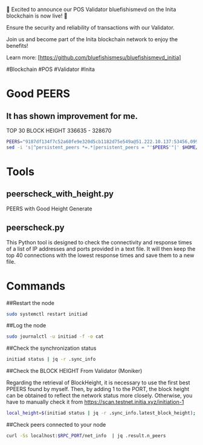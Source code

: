 🚀 Excited to announce our POS Validator bluefishismevd on the Inita blockchain is now live! 🔐

Ensure the security and reliability of transactions with our Validator. 

Join us and become part of the Inita blockchain network to enjoy the benefits!

Learn more: [https://github.com/bluefishismesu/bluefishismevd_initia]

#Blockchain #POS #Validator #Inita


# Good PEERS
## It has shown improvement for me.
TOP 30 BLOCK HEIGHT 336635 - 328670
```bash
PEERS="9187df134f7c52a60fe9e320d5cb1182d75e549a@51.222.10.137:53456,09906124eae99c3fc9a1371b27aa41568a7574cf@65.108.128.89:26656,b5d5108a5b11b55fa7725569517a2d19ff6ed096@135.181.213.169:26656,3194727c8195c5819093b677a982be0d512fa033@89.187.191.103:26656,bbed6acb41d66403e27294471f742d56b7929740@84.32.186.161:26656,0763b4a372cc0c2c50ceeca3205fa47a770ba489@37.27.118.144:27656,78cd568357be4e89a25cbb91dadd69153d27319f@37.27.100.124:27656,bdda79344c3d0a1399fc1df5afa3b3eeed42b030@37.27.100.171:27656,d0e59cf5607ed3241e193995f344c80c536a3b9f@37.27.119.209:27656,2e120200e1ce0e5db42f8de0664304bc6e780c3b@85.190.240.122:25756,20bc0588df61ad3027919035ba2a4403f3e58d1c@65.108.129.151:26656,5f8b1929e71923d3466eee1178922eb15cec5210@93.189.29.18:26656,b54d4bdf047f0c60a965b1f9b03bdcf58c79e7a3@158.220.113.67:26656,42ef41a1c59ca4078123e2a204d63ddcec58a3a2@149.56.107.219:53456,01b9a8ca119b272c9c903b4dcaabd9a9ed3882f9@86.57.164.166:26656,19d1b74e90dac092160b423adb07b7e292bb6056@148.113.6.161:26656,1d7009d9a98534134d1f11e37ac3117a2ffa5664@95.31.9.170:26656,88fc1ceb74ae35907b96fde508fb00ed16dc7fb9@95.216.23.165:26656,9bd20099d508f40d5b0f803e36613fb4d2b5cd82@147.45.197.205:26656,01c5d72c07aa846283494d9fe023c829c84bfdcc@65.109.126.231:25756,a8820aa280a4aeceae186651b824fc6db973747f@148.113.9.177:26656,7f45e6641b481e7b6bd4c19a1cb603d84d7b1765@51.195.60.216:26656,7c1176aec5e64985f1d979eff8a0130b20620a40@135.125.189.52:26656,d9ddaebdb1ac17d0b13d5b56a417585274e9b740@195.179.231.90:25756,0bb11eaf1867a11c2fbbbe250c4d33850329a2df@109.205.181.106:26656,39fdd2b916bd54b36d4cf0bf491014f1d20b12d7@51.178.79.51:26656,b858c16307a9730007d67918272b4b81bfdccee9@136.243.75.46:51656,ab137f5c7eed1bb5172bd7cbe642ec17180ec397@193.34.213.155:33756,54e3a3fd945e1769806a3c38fa6c708ee3e6dc15@194.60.87.37:27656,911e6dc9b21cc37bf6c0b09e86a426304a927cfa@51.91.31.25:26656"
sed -i 's|^persistent_peers *=.*|persistent_peers = "'$PEERS'"|' $HOME/.initia/config/config.toml
```


# Tools
## peerscheck_with_height.py
PEERS with Good Height Generate

## peerscheck.py

This Python tool is designed to check the connectivity and response times of a list of IP addresses and ports provided in a text file. It will then keep the top 40 connections with the lowest response times and save them to a new file.


# Commands
##Restart the node
```bash
sudo systemctl restart initiad
```

##Log the node
```bash
sudo journalctl -u initiad -f -o cat
```

##Check the synchronization status
```bash
initiad status | jq -r .sync_info
```

##Check the BLOCK HEIGHT From Validator (Moniker)

Regarding the retrieval of BlockHeight, it is necessary to use the first best PPEERS found by myself. Then, by adding 1 to the PORT, the block height can be obtained to reflect the network status more closely. Otherwise, you have to manually check it from https://scan.testnet.initia.xyz/initiation-1

```bash
local_height=$(initiad status | jq -r .sync_info.latest_block_height); network_height=$(curl -s http://51.222.10.137:53457/status | jq -r .result.sync_info.latest_block_height); blocks_left=$((network_height - local_height)); echo "Your node height: $local_height"; echo "Network height: $network_height"; echo "Blocks left: $blocks_left"
```

##Check peers connected to your node
```bash
curl -Ss localhost:$RPC_PORT/net_info  | jq .result.n_peers
```

